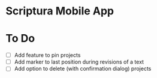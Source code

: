 # Scriptura Mobile App

# To Do

- [ ] Add feature to pin projects
- [ ] Add marker to last position during revisions of a text
- [ ] Add option to delete (with confirmation dialog) projects
